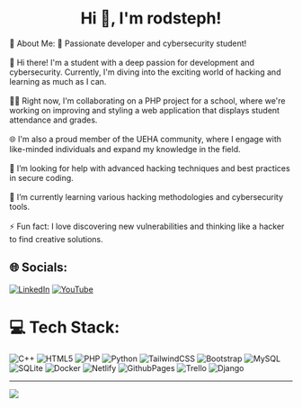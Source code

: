 <h1 align="center">Hi 👋, I'm rodsteph!</h1>
💫 About Me:
🔭 Passionate developer and cybersecurity student!<br><br>👋 Hi there! I'm a student with a deep passion for development and cybersecurity. Currently, I'm diving into the exciting world of hacking and learning as much as I can.<br><br>👨‍💻 Right now, I'm collaborating on a PHP project for a school, where we're working on improving and styling a web application that displays student attendance and grades.<br><br>🌐 I'm also a proud member of the UEHA community, where I engage with like-minded individuals and expand my knowledge in the field.<br><br>🤝 I’m looking for help with advanced hacking techniques and best practices in secure coding.<br><br>🌱 I’m currently learning various hacking methodologies and cybersecurity tools.<br><br>⚡ Fun fact: I love discovering new vulnerabilities and thinking like a hacker to find creative solutions.


## 🌐 Socials:
[![LinkedIn](https://img.shields.io/badge/LinkedIn-%230077B5.svg?logo=linkedin&logoColor=white)](https://linkedin.com/in/rodsteph) [![YouTube](https://img.shields.io/badge/YouTube-%23FF0000.svg?logo=YouTube&logoColor=white)](https://youtube.com/@@rainherz) 

# 💻 Tech Stack:
![C++](https://img.shields.io/badge/c++-%2300599C.svg?style=for-the-badge&logo=c%2B%2B&logoColor=white) ![HTML5](https://img.shields.io/badge/html5-%23E34F26.svg?style=for-the-badge&logo=html5&logoColor=white) ![PHP](https://img.shields.io/badge/php-%23777BB4.svg?style=for-the-badge&logo=php&logoColor=white) ![Python](https://img.shields.io/badge/python-3670A0?style=for-the-badge&logo=python&logoColor=ffdd54) ![TailwindCSS](https://img.shields.io/badge/tailwindcss-%2338B2AC.svg?style=for-the-badge&logo=tailwind-css&logoColor=white) ![Bootstrap](https://img.shields.io/badge/bootstrap-%238511FA.svg?style=for-the-badge&logo=bootstrap&logoColor=white) ![MySQL](https://img.shields.io/badge/mysql-4479A1.svg?style=for-the-badge&logo=mysql&logoColor=white) ![SQLite](https://img.shields.io/badge/sqlite-%2307405e.svg?style=for-the-badge&logo=sqlite&logoColor=white) ![Docker](https://img.shields.io/badge/docker-%230db7ed.svg?style=for-the-badge&logo=docker&logoColor=white) ![Netlify](https://img.shields.io/badge/netlify-%23000000.svg?style=for-the-badge&logo=netlify&logoColor=#00C7B7) ![GithubPages](https://img.shields.io/badge/github%20pages-121013?style=for-the-badge&logo=github&logoColor=white) ![Trello](https://img.shields.io/badge/Trello-%23026AA7.svg?style=for-the-badge&logo=Trello&logoColor=white) ![Django](https://img.shields.io/badge/django-%23092E20.svg?style=for-the-badge&logo=django&logoColor=white)



---
[![](https://visitcount.itsvg.in/api?id=Rainherz&icon=1&color=11)](https://visitcount.itsvg.in)

<!-- Proudly created with GPRM ( https://gprm.itsvg.in ) -->
